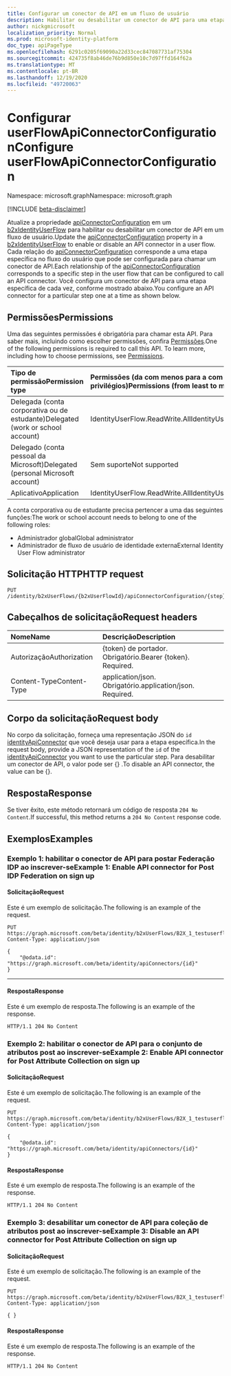 ```yaml
---
title: Configurar um conector de API em um fluxo de usuário
description: Habilitar ou desabilitar um conector de API para uma etapa específica em um fluxo de usuário, atualizando a propriedade apiConnectorConfiguration.
author: nickgmicrosoft
localization_priority: Normal
ms.prod: microsoft-identity-platform
doc_type: apiPageType
ms.openlocfilehash: 6291c0205f69090a22d33cec847087731af75304
ms.sourcegitcommit: 424735f8ab46de76b9d850e10c7d97ffd164f62a
ms.translationtype: MT
ms.contentlocale: pt-BR
ms.lasthandoff: 12/19/2020
ms.locfileid: "49720063"
---
```

# <a name="configure-userflowapiconnectorconfiguration"></a><span data-ttu-id="32fc0-103">Configurar userFlowApiConnectorConfiguration</span><span class="sxs-lookup"><span data-stu-id="32fc0-103">Configure userFlowApiConnectorConfiguration</span></span>

<span data-ttu-id="32fc0-104">Namespace: microsoft.graph</span><span class="sxs-lookup"><span data-stu-id="32fc0-104">Namespace: microsoft.graph</span></span>

[!INCLUDE [beta-disclaimer](../../includes/beta-disclaimer.md)]

<span data-ttu-id="32fc0-105">Atualize a propriedade [apiConnectorConfiguration](../resources/userflowapiconnectorconfiguration.md) em um [b2xIdentityUserFlow](../resources/b2xidentityuserflow.md) para habilitar ou desabilitar um conector de API em um fluxo de usuário.</span><span class="sxs-lookup"><span data-stu-id="32fc0-105">Update the [apiConnectorConfiguration](../resources/userflowapiconnectorconfiguration.md) property in a [b2xIdentityUserFlow](../resources/b2xidentityuserflow.md) to enable or disable an API connector in a user flow.</span></span> <span data-ttu-id="32fc0-106">Cada relação do [apiConnectorConfiguration](../resources/userflowapiconnectorconfiguration.md) corresponde a uma etapa específica no fluxo do usuário que pode ser configurada para chamar um conector de API.</span><span class="sxs-lookup"><span data-stu-id="32fc0-106">Each relationship of the [apiConnectorConfiguration](../resources/userflowapiconnectorconfiguration.md) corresponds to a specific step in the user flow that can be configured to call an API connector.</span></span> <span data-ttu-id="32fc0-107">Você configura um conector de API para uma etapa específica de cada vez, conforme mostrado abaixo.</span><span class="sxs-lookup"><span data-stu-id="32fc0-107">You configure an API connector for a particular step one at a time as shown below.</span></span>

## <a name="permissions"></a><span data-ttu-id="32fc0-108">Permissões</span><span class="sxs-lookup"><span data-stu-id="32fc0-108">Permissions</span></span>

<span data-ttu-id="32fc0-p102">Uma das seguintes permissões é obrigatória para chamar esta API. Para saber mais, incluindo como escolher permissões, confira [Permissões](/graph/permissions-reference).</span><span class="sxs-lookup"><span data-stu-id="32fc0-p102">One of the following permissions is required to call this API. To learn more, including how to choose permissions, see [Permissions](/graph/permissions-reference).</span></span>

|<span data-ttu-id="32fc0-111">Tipo de permissão</span><span class="sxs-lookup"><span data-stu-id="32fc0-111">Permission type</span></span>|<span data-ttu-id="32fc0-112">Permissões (da com menos para a com mais privilégios)</span><span class="sxs-lookup"><span data-stu-id="32fc0-112">Permissions (from least to most privileged)</span></span>|
|:---|:---|
|<span data-ttu-id="32fc0-113">Delegada (conta corporativa ou de estudante)</span><span class="sxs-lookup"><span data-stu-id="32fc0-113">Delegated (work or school account)</span></span>|<span data-ttu-id="32fc0-114">IdentityUserFlow.ReadWrite.All</span><span class="sxs-lookup"><span data-stu-id="32fc0-114">IdentityUserFlow.ReadWrite.All</span></span>|
|<span data-ttu-id="32fc0-115">Delegado (conta pessoal da Microsoft)</span><span class="sxs-lookup"><span data-stu-id="32fc0-115">Delegated (personal Microsoft account)</span></span>|<span data-ttu-id="32fc0-116">Sem suporte</span><span class="sxs-lookup"><span data-stu-id="32fc0-116">Not supported</span></span>|
|<span data-ttu-id="32fc0-117">Aplicativo</span><span class="sxs-lookup"><span data-stu-id="32fc0-117">Application</span></span>|<span data-ttu-id="32fc0-118">IdentityUserFlow.ReadWrite.All</span><span class="sxs-lookup"><span data-stu-id="32fc0-118">IdentityUserFlow.ReadWrite.All</span></span>|

<span data-ttu-id="32fc0-119">A conta corporativa ou de estudante precisa pertencer a uma das seguintes funções:</span><span class="sxs-lookup"><span data-stu-id="32fc0-119">The work or school account needs to belong to one of the following roles:</span></span>

* <span data-ttu-id="32fc0-120">Administrador global</span><span class="sxs-lookup"><span data-stu-id="32fc0-120">Global administrator</span></span>
* <span data-ttu-id="32fc0-121">Administrador de fluxo de usuário de identidade externa</span><span class="sxs-lookup"><span data-stu-id="32fc0-121">External Identity User Flow administrator</span></span>

## <a name="http-request"></a><span data-ttu-id="32fc0-122">Solicitação HTTP</span><span class="sxs-lookup"><span data-stu-id="32fc0-122">HTTP request</span></span>

<!-- {
  "blockType": "ignored"
}
-->

``` http
PUT /identity/b2xUserFlows/{b2xUserFlowId}/apiConnectorConfiguration/{step}/$ref
```

## <a name="request-headers"></a><span data-ttu-id="32fc0-123">Cabeçalhos de solicitação</span><span class="sxs-lookup"><span data-stu-id="32fc0-123">Request headers</span></span>

|<span data-ttu-id="32fc0-124">Nome</span><span class="sxs-lookup"><span data-stu-id="32fc0-124">Name</span></span>|<span data-ttu-id="32fc0-125">Descrição</span><span class="sxs-lookup"><span data-stu-id="32fc0-125">Description</span></span>|
|:---|:---|
|<span data-ttu-id="32fc0-126">Autorização</span><span class="sxs-lookup"><span data-stu-id="32fc0-126">Authorization</span></span>|<span data-ttu-id="32fc0-p103">{token} de portador. Obrigatório.</span><span class="sxs-lookup"><span data-stu-id="32fc0-p103">Bearer {token}. Required.</span></span>|
|<span data-ttu-id="32fc0-129">Content-Type</span><span class="sxs-lookup"><span data-stu-id="32fc0-129">Content-Type</span></span>|<span data-ttu-id="32fc0-p104">application/json. Obrigatório.</span><span class="sxs-lookup"><span data-stu-id="32fc0-p104">application/json. Required.</span></span>|

## <a name="request-body"></a><span data-ttu-id="32fc0-132">Corpo da solicitação</span><span class="sxs-lookup"><span data-stu-id="32fc0-132">Request body</span></span>

<span data-ttu-id="32fc0-133">No corpo da solicitação, forneça uma representação JSON do `id` [identityApiConnector](../resources/identityapiconnector.md) que você deseja usar para a etapa específica.</span><span class="sxs-lookup"><span data-stu-id="32fc0-133">In the request body, provide a JSON representation of the `id` of the [identityApiConnector](../resources/identityapiconnector.md) you want to use the particular step.</span></span> <span data-ttu-id="32fc0-134">Para desabilitar um conector de API, o valor pode ser {} .</span><span class="sxs-lookup"><span data-stu-id="32fc0-134">To disable an API connector, the value can be {}.</span></span>

## <a name="response"></a><span data-ttu-id="32fc0-135">Resposta</span><span class="sxs-lookup"><span data-stu-id="32fc0-135">Response</span></span>

<span data-ttu-id="32fc0-136">Se tiver êxito, este método retornará um código de resposta `204 No Content`.</span><span class="sxs-lookup"><span data-stu-id="32fc0-136">If successful, this method returns a `204 No Content` response code.</span></span>

## <a name="examples"></a><span data-ttu-id="32fc0-137">Exemplos</span><span class="sxs-lookup"><span data-stu-id="32fc0-137">Examples</span></span>

### <a name="example-1-enable-api-connector-for-post-idp-federation-on-sign-up"></a><span data-ttu-id="32fc0-138">Exemplo 1: habilitar o conector de API para postar Federação IDP ao inscrever-se</span><span class="sxs-lookup"><span data-stu-id="32fc0-138">Example 1: Enable API connector for Post IDP Federation on sign up</span></span>

#### <a name="request"></a><span data-ttu-id="32fc0-139">Solicitação</span><span class="sxs-lookup"><span data-stu-id="32fc0-139">Request</span></span>

<span data-ttu-id="32fc0-140">Este é um exemplo de solicitação.</span><span class="sxs-lookup"><span data-stu-id="32fc0-140">The following is an example of the request.</span></span>

<!-- {
  "blockType": "request",
  "name": "put_b2xuserflows-apiconnectorconfiguration_postFederationSignup"
}
-->

``` http
PUT https://graph.microsoft.com/beta/identity/b2xUserFlows/B2X_1_testuserflow/apiConnectorConfiguration/postFederationSignup/$ref
Content-Type: application/json

{
    "@odata.id": "https://graph.microsoft.com/beta/identity/apiConnectors/{id}"   
}
```

---

#### <a name="response"></a><span data-ttu-id="32fc0-141">Resposta</span><span class="sxs-lookup"><span data-stu-id="32fc0-141">Response</span></span> 

<span data-ttu-id="32fc0-142">Este é um exemplo de resposta.</span><span class="sxs-lookup"><span data-stu-id="32fc0-142">The following is an example of the response.</span></span>

<!-- {
  "blockType": "response",
}
-->

``` http
HTTP/1.1 204 No Content
```

### <a name="example-2-enable-api-connector-for-post-attribute-collection-on-sign-up"></a><span data-ttu-id="32fc0-143">Exemplo 2: habilitar o conector de API para o conjunto de atributos post ao inscrever-se</span><span class="sxs-lookup"><span data-stu-id="32fc0-143">Example 2: Enable API connector for Post Attribute Collection on sign up</span></span>

#### <a name="request"></a><span data-ttu-id="32fc0-144">Solicitação</span><span class="sxs-lookup"><span data-stu-id="32fc0-144">Request</span></span> 

<span data-ttu-id="32fc0-145">Este é um exemplo de solicitação.</span><span class="sxs-lookup"><span data-stu-id="32fc0-145">The following is an example of the request.</span></span>

<!-- {
  "blockType": "request",
  "name": "put_b2xuserflows-apiconnectorconfiguration_postAttributeCollection"
}
-->

``` http
PUT https://graph.microsoft.com/beta/identity/b2xUserFlows/B2X_1_testuserflow/apiConnectorConfiguration/postAttributeCollection/$ref
Content-Type: application/json

{
    "@odata.id": "https://graph.microsoft.com/beta/identity/apiConnectors/{id}"   
}
```

#### <a name="response"></a><span data-ttu-id="32fc0-146">Resposta</span><span class="sxs-lookup"><span data-stu-id="32fc0-146">Response</span></span>

<span data-ttu-id="32fc0-147">Este é um exemplo de resposta.</span><span class="sxs-lookup"><span data-stu-id="32fc0-147">The following is an example of the response.</span></span>

<!-- {
  "blockType": "response",
}
-->

``` http
HTTP/1.1 204 No Content
```

### <a name="example-3-disable-an-api-connector-for-post-attribute-collection-on-sign-up"></a><span data-ttu-id="32fc0-148">Exemplo 3: desabilitar um conector de API para coleção de atributos post ao inscrever-se</span><span class="sxs-lookup"><span data-stu-id="32fc0-148">Example 3: Disable an API connector for Post Attribute Collection on sign up</span></span>

#### <a name="request"></a><span data-ttu-id="32fc0-149">Solicitação</span><span class="sxs-lookup"><span data-stu-id="32fc0-149">Request</span></span> 

<span data-ttu-id="32fc0-150">Este é um exemplo de solicitação.</span><span class="sxs-lookup"><span data-stu-id="32fc0-150">The following is an example of the request.</span></span>

<!-- {
  "blockType": "request",
  "name": "put_b2xuserflows-apiconnectorconfiguration_disable-postAttributeCollection"
}
-->

``` http
PUT https://graph.microsoft.com/beta/identity/b2xUserFlows/B2X_1_testuserflow/apiConnectorConfiguration/postAttributeCollection/$ref
Content-Type: application/json

{ }
```

#### <a name="response"></a><span data-ttu-id="32fc0-151">Resposta</span><span class="sxs-lookup"><span data-stu-id="32fc0-151">Response</span></span>

<span data-ttu-id="32fc0-152">Este é um exemplo de resposta.</span><span class="sxs-lookup"><span data-stu-id="32fc0-152">The following is an example of the response.</span></span>

<!-- {
  "blockType": "response",
}
-->

``` http
HTTP/1.1 204 No Content
```
